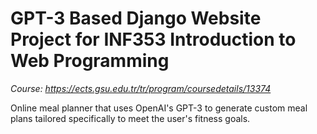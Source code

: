 # GPT-3 Based Django Website Project for INF353 Introduction to Web Programming
*Course: https://ects.gsu.edu.tr/tr/program/coursedetails/13374*

Online meal planner that uses OpenAI's GPT-3 to generate custom meal plans tailored specifically to meet the user's fitness goals. 
